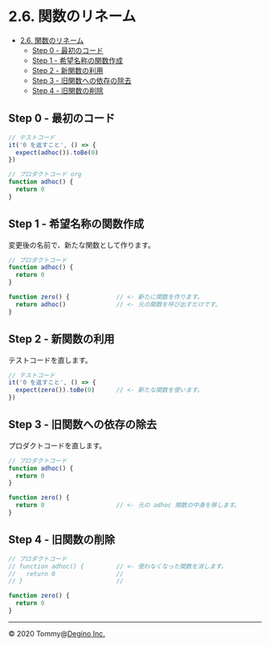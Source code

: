 # 2.6. 関数のリネーム

<!-- TOC -->

- [2.6. 関数のリネーム](#26-関数のリネーム)
  - [Step 0 - 最初のコード](#step-0---最初のコード)
  - [Step 1 - 希望名称の関数作成](#step-1---希望名称の関数作成)
  - [Step 2 - 新関数の利用](#step-2---新関数の利用)
  - [Step 3 - 旧関数への依存の除去](#step-3---旧関数への依存の除去)
  - [Step 4 - 旧関数の削除](#step-4---旧関数の削除)

<!-- /TOC -->

## Step 0 - 最初のコード

``` js
// テストコード
it('0 を返すこと', () => {
  expect(adhoc()).toBe(0)
})
```

``` js
// プロダクトコード org
function adhoc() {
  return 0
}
```

## Step 1 - 希望名称の関数作成

変更後の名前で、新たな関数として作ります。

``` js
// プロダクトコード
function adhoc() {
  return 0
}

function zero() {             // <- 新たに関数を作ります。
  return adhoc()              // <- 元の関数を呼び出すだけです。
}
```

## Step 2 - 新関数の利用

テストコードを直します。

``` js
// テストコード
it('0 を返すこと', () => {
  expect(zero()).toBe(0)      // <- 新たな関数を使います。
})
```

## Step 3 - 旧関数への依存の除去

プロダクトコードを直します。

``` js
// プロダクトコード
function adhoc() {
  return 0
}

function zero() {
  return 0                    // <- 元の adhoc 関数の中身を移します。
}
```

## Step 4 - 旧関数の削除

``` js
// プロダクトコード
// function adhoc() {         // <- 使わなくなった関数を消します。
//   return 0                 //
// }                          //

function zero() {
  return 0
}
```

---

&copy; 2020 Tommy@[Degino Inc.](https://www.degino.com/)
